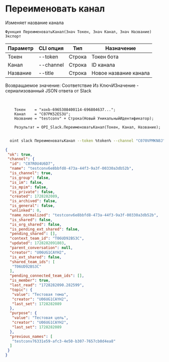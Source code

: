 ﻿---
sidebar_position: 13
---

# Переименовать канал
 Изменяет название канала



`Функция ПереименоватьКанал(Знач Токен, Знач Канал, Знач Название) Экспорт`

  | Параметр | CLI опция | Тип | Назначение |
  |-|-|-|-|
  | Токен | --token | Строка | Токен бота |
  | Канал | --channel | Строка | ID канала |
  | Название | --title | Строка | Новое название канала |

  
  Возвращаемое значение:   Соответствие Из КлючИЗначение - сериализованный JSON ответа от Slack

<br/>




```bsl title="Пример кода"
    Токен    = "xoxb-6965308400114-696804637...";
    Канал    = "C07PK52ES3U";
    Название = "testconv" + Строка(Новый УникальныйИдентификатор);

    Результат = OPI_Slack.ПереименоватьКанал(Токен, Канал, Название);
```



```sh title="Пример команды CLI"
    
  oint slack ПереименоватьКанал --token %token% --channel "C070VPMKN8J" --title %title%

```

```json title="Результат"
{
 "ok": true,
 "channel": {
  "id": "C07R0U4U6D7",
  "name": "testconv6e8bbfd8-473a-44f3-9a3f-00330a3db52b",
  "is_channel": true,
  "is_group": false,
  "is_im": false,
  "is_mpim": false,
  "is_private": false,
  "created": 1728282089,
  "is_archived": false,
  "is_general": false,
  "unlinked": 0,
  "name_normalized": "testconv6e8bbfd8-473a-44f3-9a3f-00330a3db52b",
  "is_shared": false,
  "is_org_shared": false,
  "is_pending_ext_shared": false,
  "pending_shared": [],
  "context_team_id": "T06UD92BS3C",
  "updated": 1728282091803,
  "parent_conversation": null,
  "creator": "U06UG1CAYH2",
  "is_ext_shared": false,
  "shared_team_ids": [
   "T06UD92BS3C"
  ],
  "pending_connected_team_ids": [],
  "is_member": true,
  "last_read": "1728282090.282599",
  "topic": {
   "value": "Тестовая тема",
   "creator": "U06UG1CAYH2",
   "last_set": 1728282089
  },
  "purpose": {
   "value": "Тестовая цель",
   "creator": "U06UG1CAYH2",
   "last_set": 1728282089
  },
  "previous_names": [
   "testconv76331e59-afc3-4e50-b307-7657cb0d4ea8"
  ]
 }
}
```
